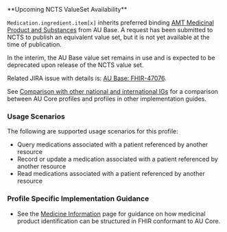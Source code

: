 <div class="note-to-balloters" markdown="1">
**Upcoming NCTS ValueSet Availability**

<code>Medication.ingredient.item[x]</code> inherits preferred binding <a href="https://build.fhir.org/ig/hl7au/au-fhir-base/ValueSet-amt-mp-codes.html">AMT Medicinal Product and Substances</a> from AU Base. A request has been submitted to NCTS to publish an equivalent value set, but it is not yet available at the time of publication.

In the interim, the AU Base value set remains in use and is expected to be deprecated upon release of the NCTS value set.

Related JIRA issue with details is: <a href="https://jira.hl7.org/browse/FHIR-47076">AU Base: FHIR-47076</a>.
</div>

See [Comparison with other national and international IGs](comparison.html) for a comparison between AU Core profiles and profiles in other implementation guides.

### Usage Scenarios

The following are supported usage scenarios for this profile:

- Query medications associated with a patient referenced by another resource
- Record or update a medication associated with a patient referenced by another resource
- Read medications associated with a patient referenced by another resource

### Profile Specific Implementation Guidance
- See the [Medicine Information](medicine-information.html) page for guidance on how medicinal product identification can be structured in FHIR conformant to AU Core.


